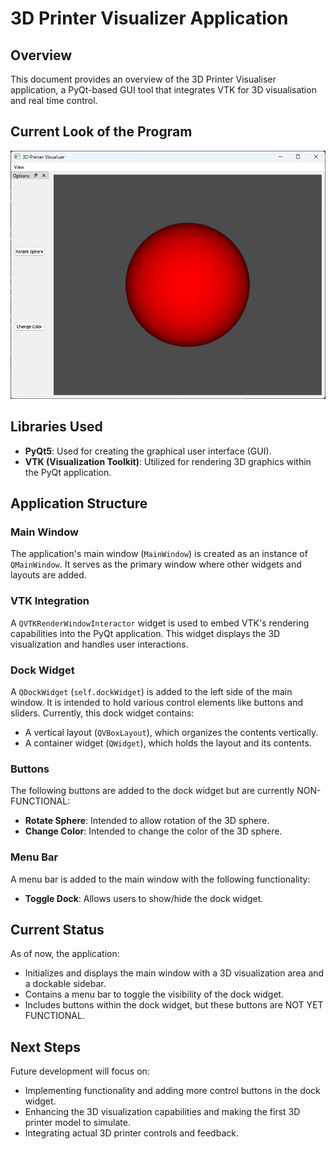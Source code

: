 # 3D Printer Visualizer Application

## Overview
This document provides an overview of the 3D Printer Visualiser application, a PyQt-based GUI tool that integrates VTK for 3D visualisation and real time control.

## Current Look of the Program 
![Screenshot 2024-01-06 040131.png](Screenshot%202024-01-06%20040131.png)

## Libraries Used
- **PyQt5**: Used for creating the graphical user interface (GUI).
- **VTK (Visualization Toolkit)**: Utilized for rendering 3D graphics within the PyQt application.

## Application Structure

### Main Window
The application's main window (`MainWindow`) is created as an instance of `QMainWindow`. It serves as the primary window where other widgets and layouts are added.

### VTK Integration
A `QVTKRenderWindowInteractor` widget is used to embed VTK's rendering capabilities into the PyQt application. This widget displays the 3D visualization and handles user interactions.

### Dock Widget
A `QDockWidget` (`self.dockWidget`) is added to the left side of the main window. It is intended to hold various control elements like buttons and sliders. Currently, this dock widget contains:

- A vertical layout (`QVBoxLayout`), which organizes the contents vertically.
- A container widget (`QWidget`), which holds the layout and its contents.

### Buttons
The following buttons are added to the dock widget but are currently NON-FUNCTIONAL:
- **Rotate Sphere**: Intended to allow rotation of the 3D sphere.
- **Change Color**: Intended to change the color of the 3D sphere.

### Menu Bar
A menu bar is added to the main window with the following functionality:
- **Toggle Dock**: Allows users to show/hide the dock widget.

## Current Status
As of now, the application:
- Initializes and displays the main window with a 3D visualization area and a dockable sidebar.
- Contains a menu bar to toggle the visibility of the dock widget.
- Includes buttons within the dock widget, but these buttons are NOT YET FUNCTIONAL.

## Next Steps
Future development will focus on:
- Implementing functionality and adding more control buttons in the dock widget.
- Enhancing the 3D visualization capabilities and making the first 3D printer model to simulate.
- Integrating actual 3D printer controls and feedback.

